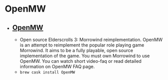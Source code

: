 # OpenMW
- [OpenMW](https://openmw.org/)
  - 
  - Open source Elderscrolls 3: Morrowind reimplementation. OpenMW is an attempt to reimplement the popular role playing game Morrowind. It aims to be a fully playable, open source implementation of the game. You must own Morrowind to use OpenMW. You can watch short video-faq or read detailed information on OpenMW FAQ page.
  - `brew cask install OpenMW`
